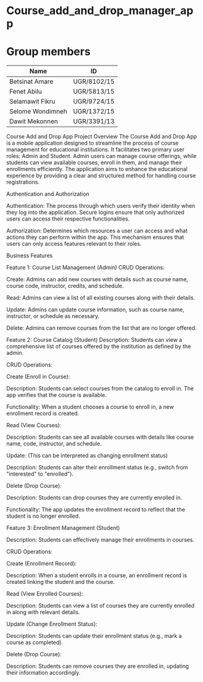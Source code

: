 # Course_add_and_drop_manager_app
# Group members
| Name                | ID            |
|---------------------|---------------|
| Betsinat Amare      | UGR/8102/15   |
| Fenet Abilu         | UGR/5813/15   |
| Selamawit Fikru     | UGR/9724/15   |
| Selome Wondimneh    | UGR/1372/15   |
| Dawit Mekonnen      | UGR/3391/13   |

Course Add and Drop App
Project Overview
The Course Add and Drop App is a mobile application designed to streamline the process of course management for educational institutions. It facilitates two primary user roles: Admin and Student. Admin users can manage course offerings, while students can view available courses, enroll in them, and manage their enrollments efficiently. The application aims to enhance the educational experience by providing a clear and structured method for handling course registrations.

Authentication and Authorization

Authentication: The process through which users verify their identity when they log into the application. Secure logins ensure that only authorized users can access their respective functionalities.

Authorization: Determines which resources a user can access and what actions they can perform within the app. This mechanism ensures that users can only access features relevant to their roles.

Business Features

Feature 1: Course List Management (Admin)
CRUD Operations:

Create: Admins can add new courses with details such as course name, course code, instructor, credits, and schedule.

Read: Admins can view a list of all existing courses along with their details.

Update: Admins can update course information, such as course name, instructor, or schedule as necessary.

Delete: Admins can remove courses from the list that are no longer offered.

Feature 2: Course Catalog (Student)
Description: Students can view a comprehensive list of courses offered by the institution as defined by the admin.

CRUD Operations:

Create (Enroll in Course):

Description: Students can select courses from the catalog to enroll in. The app verifies that the course is available.

Functionality: When a student chooses a course to enroll in, a new enrollment record is created.

Read (View Courses):

Description: Students can see all available courses with details like course name, code, instructor, and schedule.

Update: (This can be interpreted as changing enrollment status)

Description: Students can alter their enrollment status (e.g., switch from "interested" to "enrolled").

Delete (Drop Course):

Description: Students can drop courses they are currently enrolled in.

Functionality: The app updates the enrollment record to reflect that the student is no longer enrolled.

Feature 3: Enrollment Management (Student)

Description: Students can effectively manage their enrollments in courses.

CRUD Operations:

Create (Enrollment Record):

Description: When a student enrolls in a course, an enrollment record is created linking the student and the course.

Read (View Enrolled Courses):

Description: Students can view a list of courses they are currently enrolled in along with relevant details.

Update (Change Enrollment Status):

Description: Students can update their enrollment status (e.g., mark a course as completed).

Delete (Drop Course):

Description: Students can remove courses they are enrolled in, updating their information accordingly.
